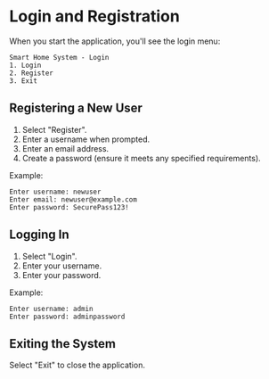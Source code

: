 # Login and Registration

When you start the application, you'll see the login menu:

```
Smart Home System - Login
1. Login
2. Register
3. Exit
```

## Registering a New User

1. Select "Register".
2. Enter a username when prompted.
3. Enter an email address.
4. Create a password (ensure it meets any specified requirements).

Example:
```
Enter username: newuser
Enter email: newuser@example.com
Enter password: SecurePass123!
```

## Logging In

1. Select "Login".
2. Enter your username.
3. Enter your password.

Example:
```
Enter username: admin
Enter password: adminpassword
```

## Exiting the System

Select "Exit" to close the application.

